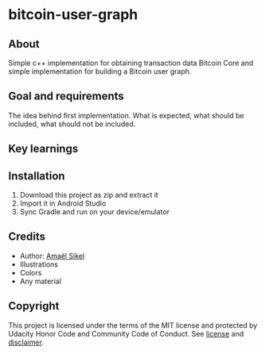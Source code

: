 # bitcoin-user-graph

<h2>About</h2>
Simple c++ implementation for obtaining transaction data Bitcoin Core and simple implementation for building a Bitcoin user graph.

<h2>Goal and requirements</h2>

The idea behind first implementation. What is expected, what should be included, what should not be included.

<h2>Key learnings</h2>

<h2>Installation</h2>

1. Download this project as zip and extract it
2. Import it in Android Studio
3. Sync Gradle and run on your device/emulator

<h2>Credits</h2>

- Author: <a href="https://twitter.com/r4dixx" target="_blank">Amaël Sikel</a>
- Illustrations
- Colors
- Any material

<h2>Copyright</h2>
This project is licensed under the terms of the MIT license and protected by Udacity Honor Code and Community Code of Conduct. See <a href="LICENSE.md">license</a> and <a href="LICENSE.DISCLAIMER.md">disclaimer</a>.
